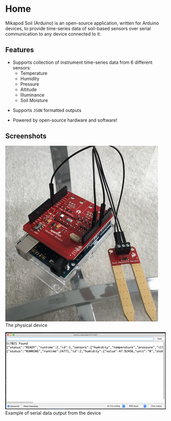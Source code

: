 # Home

Mikapod Soil (Arduino) is an open-source application, written for Arduino devices, to provide time-series data of soil-based sensors over serial communication to any device connected to it.

## Features

* Supports collection of instrument time-series data from 6 different sensors:
    - Temperature
    - Humidity
    - Pressure
    - Altitude
    - Illuminance
    - Soil Moisture
- Supports ``JSON`` formatted outputs
* Powered by open-source hardware and software!

## Screenshots

![Soil Moisture](img/hardware/solMoistureReal.jpg)
The physical device

![Soil Moisture](img/hardware/serial_monitor_example.png)
Example of serial data output from the device
